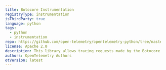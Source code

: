 ```yaml
---
title: Botocore Instrumentation
registryType: instrumentation
isThirdParty: true
language: python
tags:
  - python
  - instrumentation
repo: https://github.com/open-telemetry/opentelemetry-python/tree/master/instrumentation/opentelemetry-instrumentation-botocore
license: Apache 2.0
description: This library allows tracing requests made by the Botocore library.
authors: OpenTelemetry Authors
otVersion: latest
---
```

